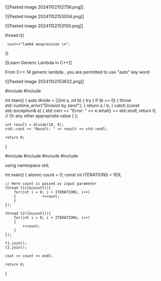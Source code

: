 
![[Pasted image 20241102152756.png]]


![[Pasted image 20241102153004.png]]


![[Pasted image 20241102153100.png]]



thread t([](){

     cout<<"lambd aexpression \n";
})

[[Learn Generic Lambda in C++]]

From C++ 14 generic lambda , you are permitted to use "auto" key word

![[Pasted image 20241102153632.png]]

#include <iostream>
#include <stdexcept>

int main() {
    auto divide = [](int a, int b) {
        try {
            if (b == 0) {
                throw std::runtime_error("Division by zero!");
            }
            return a / b;
        } catch (const std::exception& e) {
            std::cerr << "Error: " << e.what() << std::endl;
            return 0; // Or any other appropriate value
        }
    };

    int result = divide(10, 0);
    std::cout << "Result: " << result << std::endl;

    return 0;
}



#include <iostream>
#include <thread>
#include <atomic> 
#include <chrono>

using namespace std;

int main()
{
    atomic<int> count = 0;
    const int ITERATIONS = 1E6;

	// Here count is passed as input parameter 
    thread t1([&count](){
        for(int i = 0; i < ITERATIONS; i++)
        {            ++count;
        }
    });

    thread t2([&count](){
        for(int i = 0; i < ITERATIONS; i++)
        {
            ++count;
        }
    });

    t1.join();
    t2.join();

    cout << count << endl;

    return 0;
}
